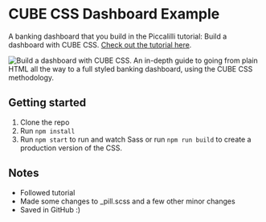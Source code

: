 # CUBE CSS Dashboard Example

A banking dashboard that you build in the Piccalilli tutorial: Build a dashboard with CUBE CSS. [Check out the tutorial here](https://piccalil.li/tutorial/build-a-dashboard-with-cube-css/).

![Build a dashboard with CUBE CSS. An in-depth guide to going from plain HTML all the way to a full styled banking dashboard, using the CUBE CSS methodology.](https://piccalil.li/images/social-share/cube-dash.png)

## Getting started

1. Clone the repo
2. Run `npm install`
3. Run `npm start` to run and watch Sass or run `npm run build` to create a production version of the CSS.

## Notes

- Followed tutorial
- Made some changes to _pill.scss and a few other minor changes
- Saved in GitHub :)
